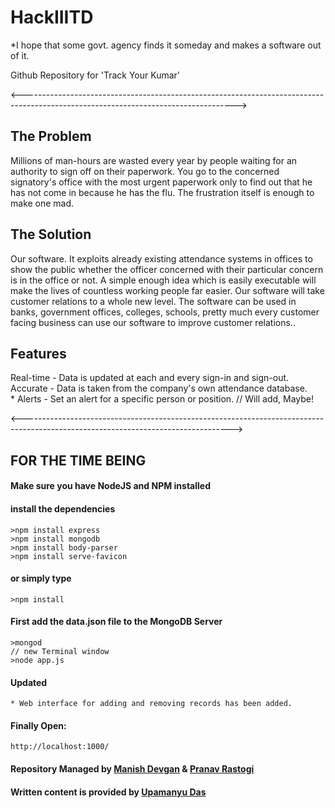 # HackIIITD

*I hope that some govt. agency finds it someday and makes a software out of it.

Github Repository for 'Track Your Kumar'

<----------------------------------------------------------------------------------------------------------------------------------->

## The Problem

Millions of man-hours are wasted every year by people waiting for an authority to sign off on their paperwork. You go to the concerned signatory's office with the most urgent paperwork only to find out that he has not come in because he has the flu. The frustration itself is enough to make one mad.

## The Solution

Our software. It exploits already existing attendance systems in offices to show the public whether the officer concerned with their particular concern is in the office or not. A simple enough idea which is easily executable will make the lives of countless working people far easier. Our software will take customer relations to a whole new level. The software can be used in banks, government offices, colleges, schools, pretty much every customer facing business can use our software to improve customer relations.. 

## Features

Real-time - Data is updated at each and every sign-in and sign-out.<br>
Accurate - Data is taken from the company's own attendance database.<br>
        * Alerts - Set an alert for a specific person or position. // Will add, Maybe!

<---------------------------------------------------------------------------------------------------------------------------------->

## FOR THE TIME BEING
#### Make sure you have NodeJS and NPM installed
#### install the dependencies
    >npm install express
    >npm install mongodb
    >npm install body-parser
    >npm install serve-favicon
    
#### or simply type
    >npm install

#### First add the data.json file to the MongoDB Server
    >mongod
    // new Terminal window
    >node app.js
    
    
#### Updated
    * Web interface for adding and removing records has been added.

#### Finally Open:
    http://localhost:1000/

#### Repository Managed by [Manish Devgan](https://github.com/gabru-md) & [Pranav Rastogi](https://github.com/pranav-rastogi)
#### Written content is provided by [Upamanyu Das](https://www.facebook.com/profile.php?id=100013171476679)
